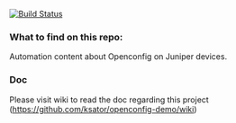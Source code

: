 [![Build Status](https://travis-ci.org/ksator/openconfig-demo.svg?branch=master)](https://travis-ci.org/ksator/openconfig-demo)

### What to find on this repo:   
Automation content about Openconfig on Juniper devices.

### Doc
Please visit wiki to read the doc regarding this project (https://github.com/ksator/openconfig-demo/wiki)
